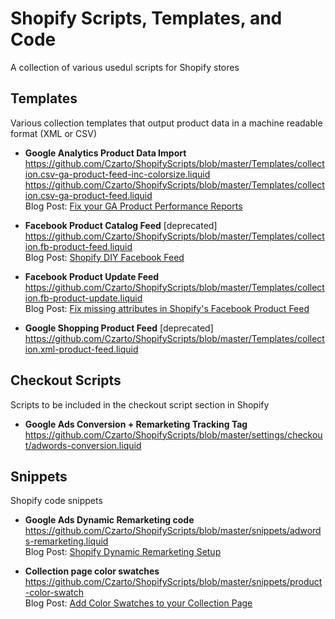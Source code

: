 # Shopify Scripts, Templates, and Code

A collection of various usedul scripts for Shopify stores

## Templates
Various collection templates that output product data in a machine readable format (XML or CSV)

- **Google Analytics Product Data Import**
<br>https://github.com/Czarto/ShopifyScripts/blob/master/Templates/collection.csv-ga-product-feed-inc-colorsize.liquid
<br>https://github.com/Czarto/ShopifyScripts/blob/master/Templates/collection.csv-ga-product-feed.liquid
<br>Blog Post: <a href="https://business.czarto.com/2016/07/08/shopify-fix-your-google-analytics-product-performance-reports/">Fix your GA Product Performance Reports</a> 

- **Facebook Product Catalog Feed** [deprecated]
<br>https://github.com/Czarto/ShopifyScripts/blob/master/Templates/collection.fb-product-feed.liquid
<br>Blog Post: <a href="https://business.czarto.com/2016/11/22/shopify-diy-facebook-product-feed/">Shopify DIY Facebook Feed</a> 

- **Facebook Product Update Feed**
<br>https://github.com/Czarto/ShopifyScripts/blob/master/Templates/collection.fb-product-update.liquid
<br>Blog Post: <a href="https://business.czarto.com/2019/12/11/update-your-shopify-facebook-product-feed-with-missing-attributes/">Fix missing attributes in Shopify's Facebook Product Feed</a> 

- **Google Shopping Product Feed** [deprecated]
<br>https://github.com/Czarto/ShopifyScripts/blob/master/Templates/collection.xml-product-feed.liquid

## Checkout Scripts
Scripts to be included in the checkout script section in Shopify

- **Google Ads Conversion + Remarketing Tracking Tag**
<br>https://github.com/Czarto/ShopifyScripts/blob/master/settings/checkout/adwords-conversion.liquid


## Snippets
Shopify code snippets

- **Google Ads Dynamic Remarketing code**
<br>https://github.com/Czarto/ShopifyScripts/blob/master/snippets/adwords-remarketing.liquid
<br>Blog Post: <a href="https://business.czarto.com/2017/02/07/shopify-dynamic-remarketing-setup/">Shopify Dynamic Remarketing Setup</a> 

- **Collection page color swatches**
<br>https://github.com/Czarto/ShopifyScripts/blob/master/snippets/product-color-swatch
<br>Blog Post: <a href="https://business.czarto.com/2012/03/02/adding-color-swatches-to-your-shopify-collections-page/">Add Color Swatches to your Collection Page</a>
